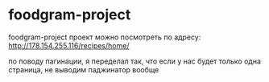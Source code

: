 # foodgram-project
foodgram-project
проект можно посмотреть по адресу:
http://178.154.255.116/recipes/home/

по поводу пагинации, я переделал так,
что если у нас будет только одна страница,
не выводим паджинатор вообще 
